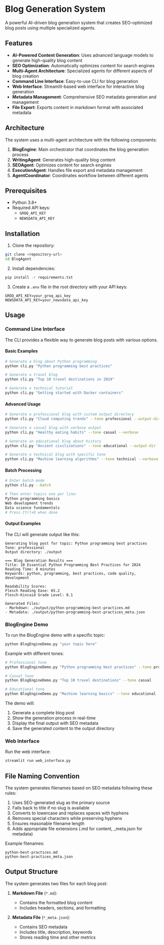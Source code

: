 # Blog Generation System

A powerful AI-driven blog generation system that creates SEO-optimized blog posts using multiple specialized agents.

## Features

- **AI-Powered Content Generation**: Uses advanced language models to generate high-quality blog content
- **SEO Optimization**: Automatically optimizes content for search engines
- **Multi-Agent Architecture**: Specialized agents for different aspects of blog creation
- **Command Line Interface**: Easy-to-use CLI for blog generation
- **Web Interface**: Streamlit-based web interface for interactive blog generation
- **Metadata Management**: Comprehensive SEO metadata generation and management
- **File Export**: Exports content in markdown format with associated metadata

## Architecture

The system uses a multi-agent architecture with the following components:

1. **BlogEngine**: Main orchestrator that coordinates the blog generation process
2. **WritingAgent**: Generates high-quality blog content
3. **SEOAgent**: Optimizes content for search engines
4. **ExecutionAgent**: Handles file export and metadata management
5. **AgentCoordinator**: Coordinates workflow between different agents

## Prerequisites

- Python 3.8+
- Required API keys:
  - `GROQ_API_KEY`
  - `NEWSDATA_API_KEY`

## Installation

1. Clone the repository:
```bash
git clone <repository-url>
cd BlogAgent
```

2. Install dependencies:
```bash
pip install -r requirements.txt
```

3. Create a `.env` file in the root directory with your API keys:
```env
GROQ_API_KEY=your_groq_api_key
NEWSDATA_API_KEY=your_newsdata_api_key
```

## Usage

### Command Line Interface

The CLI provides a flexible way to generate blog posts with various options.

#### Basic Examples

```bash
# Generate a blog about Python programming
python cli.py "Python programming best practices"

# Generate a travel blog
python cli.py "Top 10 travel destinations in 2024"

# Generate a technical tutorial
python cli.py "Getting started with Docker containers"
```

#### Advanced Usage

```bash
# Generate a professional blog with custom output directory
python cli.py "Cloud computing trends" --tone professional --output-dir ./tech-blogs

# Generate a casual blog with verbose output
python cli.py "Healthy eating habits" --tone casual --verbose

# Generate an educational blog about history
python cli.py "Ancient civilizations" --tone educational --output-dir ./history-blogs

# Generate a technical blog with specific tone
python cli.py "Machine learning algorithms" --tone technical --verbose
```

#### Batch Processing

```bash
# Enter batch mode
python cli.py --batch

# Then enter topics one per line:
Python programming basics
Web development trends
Data science fundamentals
# Press Ctrl+D when done
```

#### Output Examples

The CLI will generate output like this:
```
Generating blog post for topic: Python programming best practices
Tone: professional
Output directory: ./output

=== Blog Generation Results ===
Title: 10 Essential Python Programming Best Practices for 2024
Reading Time: 8 minutes
Keywords: python, programming, best practices, code quality, development

Readability Scores:
Flesch Reading Ease: 65.2
Flesch-Kincaid Grade Level: 8.1

Generated Files:
- Markdown: ./output/python-programming-best-practices.md
- Metadata: ./output/python-programming-best-practices_meta.json
```

### BlogEngine Demo

To run the BlogEngine demo with a specific topic:
```bash
python BlogEngineDemo.py "your topic here"
```

Example with different tones:
```bash
# Professional tone
python BlogEngineDemo.py "Python programming best practices" --tone professional

# Casual tone
python BlogEngineDemo.py "Top 10 travel destinations" --tone casual

# Educational tone
python BlogEngineDemo.py "Machine learning basics" --tone educational
```

The demo will:
1. Generate a complete blog post
2. Show the generation process in real-time
3. Display the final output with SEO metadata
4. Save the generated content to the output directory

### Web Interface

Run the web interface:
```bash
streamlit run web_interface.py
```

## File Naming Convention

The system generates filenames based on SEO metadata following these rules:

1. Uses SEO-generated slug as the primary source
2. Falls back to title if no slug is available
3. Converts to lowercase and replaces spaces with hyphens
4. Removes special characters while preserving hyphens
5. Ensures reasonable filename length
6. Adds appropriate file extensions (.md for content, _meta.json for metadata)

Example filenames:
```
python-best-practices.md
python-best-practices_meta.json
```

## Output Structure

The system generates two files for each blog post:

1. **Markdown File** (`*.md`):
   - Contains the formatted blog content
   - Includes headers, sections, and formatting

2. **Metadata File** (`*_meta.json`):
   - Contains SEO metadata
   - Includes title, description, keywords
   - Stores reading time and other metrics

